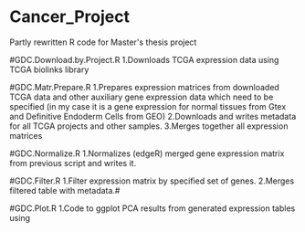 # Cancer_Project
Partly rewritten R code for Master's thesis project

#GDC.Download.by.Project.R 
1.Downloads TCGA expression data using TCGA biolinks library

#GDC.Matr.Prepare.R
1.Prepares expression matrices from downloaded TCGA data and other auxiliary gene expression data 
which need to be specified
(in my case it is a gene expression for normal tissues from Gtex and Definitive Endoderm Cells 
from GEO)
2.Downloads and writes metadata for all TCGA projects and other samples.
3.Merges together all expression matrices

#GDC.Normalize.R
1.Normalizes (edgeR) merged gene expression matrix from previous script and writes it.

#GDC.Filter.R
1.Filter expression matrix by specified set of genes.
2.Merges filtered table with metadata.#

#GDC.Plot.R
1.Code to ggplot PCA results from generated expression tables using
